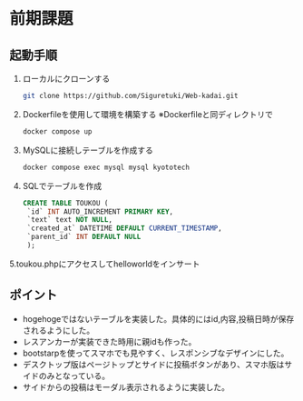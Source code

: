 # 前期課題


## 起動手順
1. ローカルにクローンする
    ```bash
    git clone https://github.com/Siguretuki/Web-kadai.git
    ```
2. Dockerfileを使用して環境を構築する
※Dockerfileと同ディレクトリで
   ```bash
   docker compose up
   ```
3. MySQLに接続しテーブルを作成する
   ``` bash
   docker compose exec mysql mysql kyototech
   ```
4. SQLでテーブルを作成
   ``` sql
   CREATE TABLE TOUKOU (
    `id` INT AUTO_INCREMENT PRIMARY KEY,
    `text` text NOT NULL,
    `created_at` DATETIME DEFAULT CURRENT_TIMESTAMP,
    `parent_id` INT DEFAULT NULL
    );
   ```
5.toukou.phpにアクセスしてhelloworldをインサート

## ポイント
- hogehogeではないテーブルを実装した。具体的にはid,内容,投稿日時が保存されるようにした。
- レスアンカーが実装できた時用に親idも作った。
- bootstarpを使ってスマホでも見やすく、レスポンシブなデザインにした。
- デスクトップ版はページトップとサイドに投稿ボタンがあり、スマホ版はサイドのみとなっている。
- サイドからの投稿はモーダル表示されるように実装した。
